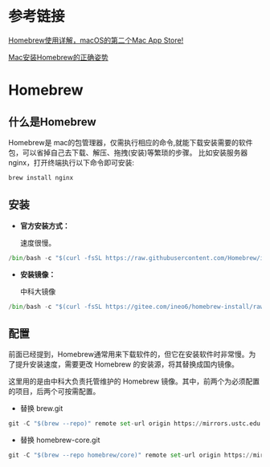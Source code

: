

# 参考链接

[Homebrew使用详解，macOS的第二个Mac App Store!](https://zhuanlan.zhihu.com/p/30704752)

[Mac安装Homebrew的正确姿势](https://www.jianshu.com/p/e0471aa6672d?utm_campaign=hugo)

# Homebrew

## 什么是Homebrew

Homebrew是 mac的包管理器，仅需执行相应的命令,就能下载安装需要的软件包，可以省掉自己去下载、解压、拖拽(安装)等繁琐的步骤。 比如安装服务器 nginx，打开终端执行以下命令即可安装:

```python
brew install nginx
```

## 安装

- **官方安装方式：**

    速度很慢。

```python
/bin/bash -c "$(curl -fsSL https://raw.githubusercontent.com/Homebrew/install/master/install.sh)"
```

- **安装镜像：**

    中科大镜像

```python
/bin/bash -c "$(curl -fsSL https://gitee.com/ineo6/homebrew-install/raw/master/install.sh)"
```

## 配置

前面已经提到，Homebrew通常用来下载软件的，但它在安装软件时非常慢。为了提升安装速度，需要更改 Homebrew 的安装源，将其替换成国内镜像。

这里用的是由中科大负责托管维护的 Homebrew 镜像。其中，前两个为必须配置的项目，后两个可按需配置。

- 替换 brew.git

```python
git -C "$(brew --repo)" remote set-url origin https://mirrors.ustc.edu.cn/brew.git
```

- 替换 homebrew-core.git

```python
git -C "$(brew --repo homebrew/core)" remote set-url origin https://mirrors.ustc.edu.cn/homebrew-core.git
```







​    